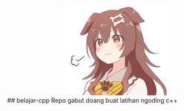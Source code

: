 <center><img src="images.jpeg"></img></center>
## belajar-cpp
Repo gabut doang buat latihan ngoding c++
